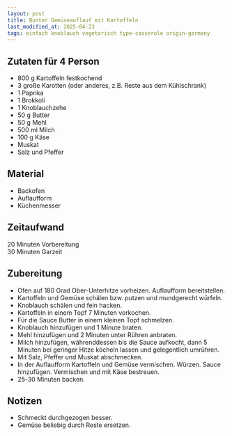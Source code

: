 ```yaml
---
layout: post
title: Bunter Gemüseauflauf mit Kartoffeln
last_modified_at: 2025-04-23 
tags: einfach knoblauch vegetarisch type-casserole origin-germany
---
```

## Zutaten für 4 Person
* 800 g Kartoffeln festkochend
* 3 große Karotten (oder anderes, z.B. Reste aus dem Kühlschrank)
* 1 Paprika
* 1 Brokkoli
* 1 Knoblauchzehe
* 50 g Butter
* 50 g Mehl
* 500 ml Milch
* 100 g Käse
* Muskat 
* Salz und Pfeffer

## Material
* Backofen
* Auflaufform
* Küchenmesser  

## Zeitaufwand
20 Minuten Vorbereitung  
30 Minuten Garzeit

## Zubereitung
* Ofen auf 180 Grad Ober-Unterhitze vorheizen. Auflaufform bereitstellen.
* Kartoffeln und Gemüse schälen bzw. putzen und mundgerecht würfeln. 
* Knoblauch schälen und fein hacken.
* Kartoffeln in einem Topf 7 Minuten vorkochen.
* Für die Sauce Butter in einem kleinen Topf schmelzen. 
* Knoblauch hinzufügen und 1 Minute braten. 
* Mehl hinzufügen und 2 Minuten unter Rühren anbraten.
* Milch hinzufügen, währenddessen bis die Sauce aufkocht, dann 5 Minuten bei geringer Hitze köcheln lassen und gelegentlich umrühren. 
* Mit Salz, Pfeffer und Muskat abschmecken.
* In der Auflaufform Kartoffeln und Gemüse vermischen. Würzen. Sauce hinzufügen. Vermischen und mit Käse bestreuen.
* 25-30 Minuten backen.

## Notizen
* Schmeckt durchgezogen besser.
* Gemüse beliebig durch Reste ersetzen.
